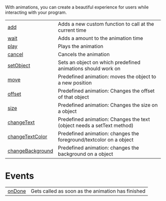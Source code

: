 With animations, you can create a beautiful experience for users while interacting with your program.<br>

|   |   |
|---|---|
|[add](objects/Animation/add.md)|Adds a new custom function to call at the current time
|[wait](objects/Animation/wait.md)|Adds a amount to the animation time
|[play](objects/Animation/play.md)|Plays the animation
|[cancel](objects/Animation/cancel.md)|Cancels the animation
|[setObject](objects/Animation/setObject.md)|Sets an object on which predefined animations should work on
|[move](objects/Animation/move.md)|Predefined animation: moves the object to a new position
|[offset](objects/Animation/offset.md)|Predefined animation: Changes the offset of that object
|[size](objects/Animation/size.md)|Predefined animation: Changes the size on a object
|[changeText](objects/Animation/changeText.md)|Predefined animation: Changes the text (object needs a setText method)
|[changeTextColor](objects/Animation/changeTextColor.md)|Predefined animation: changes the foreground/textcolor on a object
|[changeBackground](objects/Animation/changeBackground.md)|Predefined animation: changes the background on a object

# Events

|   |   |
|---|---|
|[onDone](objects/Animation/onDone.md)|Gets called as soon as the animation has finished
